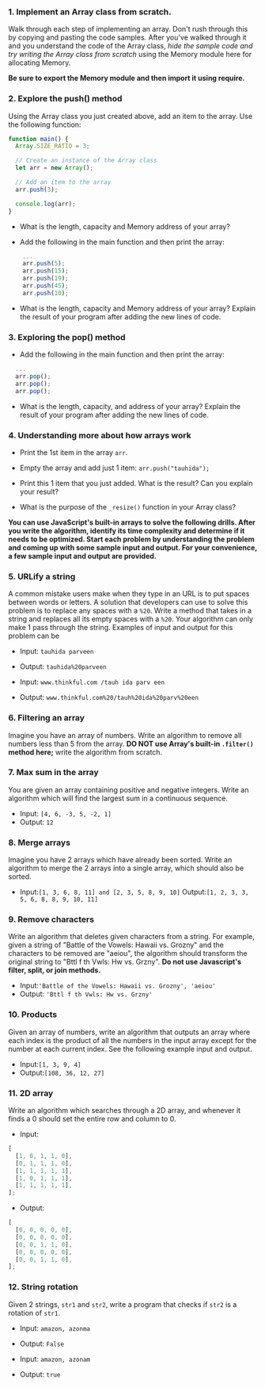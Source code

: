 ### 1. Implement an Array class from scratch.

Walk through each step of implementing an array. Don't rush through this by copying and pasting the code samples. After you've walked through it and you understand the code of the Array class, _hide the sample code and try writing the Array class from scratch_ using the Memory module here for allocating Memory.

**Be sure to export the Memory module and then import it using require.**

### 2. Explore the push() method

Using the Array class you just created above, add an item to the array. Use the following function:

```js
function main() {
  Array.SIZE_RATIO = 3;

  // Create an instance of the Array class
  let arr = new Array();

  // Add an item to the array
  arr.push(3);

  console.log(arr);
}
```

- What is the length, capacity and Memory address of your array?

- Add the following in the main function and then print the array:

```js
    ...
    arr.push(5);
    arr.push(15);
    arr.push(19);
    arr.push(45);
    arr.push(10);
```

- What is the length, capacity and Memory address of your array? Explain the result of your program after adding the new lines of code.

### 3. Exploring the pop() method

- Add the following in the main function and then print the array:

```js
  ...
  arr.pop();
  arr.pop();
  arr.pop();
```

- What is the length, capacity, and address of your array? Explain the result of your program after adding the new lines of code.

### 4. Understanding more about how arrays work

- Print the 1st item in the array `arr`.

- Empty the array and add just 1 item: `arr.push("tauhida");`

- Print this 1 item that you just added. What is the result? Can you explain your result?

- What is the purpose of the `_resize()` function in your Array class?

**You can use JavaScript's built-in arrays to solve the following drills. After you write the algorithm, identify its time complexity and determine if it needs to be optimized. Start each problem by understanding the problem and coming up with some sample input and output. For your convenience, a few sample input and output are provided.**

### 5. URLify a string

A common mistake users make when they type in an URL is to put spaces between words or letters. A solution that developers can use to solve this problem is to replace any spaces with a `%20`. Write a method that takes in a string and replaces all its empty spaces with a `%20`. Your algorithm can only make 1 pass through the string. Examples of input and output for this problem can be

- Input: `tauhida parveen`

- Output: `tauhida%20parveen`

- Input: `www.thinkful.com /tauh ida parv een`

- Output: `www.thinkful.com%20/tauh%20ida%20parv%20een`

### 6. Filtering an array

Imagine you have an array of numbers. Write an algorithm to remove all numbers less than 5 from the array. **DO NOT use Array's built-in `.filter()` method here;** write the algorithm from scratch.

### 7. Max sum in the array

You are given an array containing positive and negative integers. Write an algorithm which will find the largest sum in a continuous sequence.

- Input: `[4, 6, -3, 5, -2, 1]`
- Output: `12`

### 8. Merge arrays

Imagine you have 2 arrays which have already been sorted. Write an algorithm to merge the 2 arrays into a single array, which should also be sorted.

- Input:`[1, 3, 6, 8, 11] and [2, 3, 5, 8, 9, 10]`
  Output:`[1, 2, 3, 3, 5, 6, 8, 8, 9, 10, 11]`

### 9. Remove characters

Write an algorithm that deletes given characters from a string. For example, given a string of "Battle of the Vowels: Hawaii vs. Grozny" and the characters to be removed are "aeiou", the algorithm should transform the original string to "Bttl f th Vwls: Hw vs. Grzny". **Do not use Javascript's filter, split, or join methods.**

- Input:`'Battle of the Vowels: Hawaii vs. Grozny', 'aeiou'`
- Output: `'Bttl f th Vwls: Hw vs. Grzny'`

### 10. Products

Given an array of numbers, write an algorithm that outputs an array where each index is the product of all the numbers in the input array except for the number at each current index. See the following example input and output.

- Input:`[1, 3, 9, 4]`
- Output:`[108, 36, 12, 27]`

### 11. 2D array

Write an algorithm which searches through a 2D array, and whenever it finds a 0 should set the entire row and column to 0.

- Input:

```js
[
  [1, 0, 1, 1, 0],
  [0, 1, 1, 1, 0],
  [1, 1, 1, 1, 1],
  [1, 0, 1, 1, 1],
  [1, 1, 1, 1, 1],
];
```

- Output:

```js
[
  [0, 0, 0, 0, 0],
  [0, 0, 0, 0, 0],
  [0, 0, 1, 1, 0],
  [0, 0, 0, 0, 0],
  [0, 0, 1, 1, 0],
];
```

### 12. String rotation

Given 2 strings, `str1` and `str2`, write a program that checks if `str2` is a rotation of `str1`.

- Input: `amazon, azonma`

- Output: `False`

- Input: `amazon, azonam`

- Output: `true`
